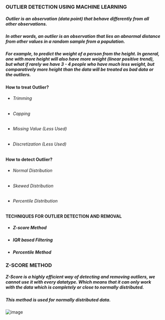 ### OUTLIER DETECTION USING MACHINE LEARNING
##### Outlier is an observation (data point) that behave differently from all other observations.
##### In other words, an outlier is an observation that lies an abnormal distance from other values in a random sample from a population.
##### For example, to predict the weight of a person from the height. In general, one with more height will also have more weight (linear positive trend), but what if rarely we have 3 - 4 people who have much less weight, but comparatively more height than the data will be treated as bad data or the outliers.

#### How to treat Outlier?
+ ###### Trimming
- ###### Capping
* ###### Missing Value (Less Used)
+ ###### Discretization (Less Used)

#### How to detect Outlier?
+ ###### Normal Distribution
- ###### Skewed Distribution
* ###### Percentile Distribution

#### TECHNIQUES FOR OUTLIER DETECTION AND REMOVAL
+ ##### Z-score Method
- ##### IQR based Filtering
* ##### Percentile Method

### Z-SCORE METHOD
##### Z-Score is a highly efficient way of detecting and removing outliers, we cannot use it with every datatype. Which means that it can only work with the data which is completely or close to normally distributed.
##### This method is used for normally distributed data.
![image](https://github.com/niha-sha0/Outlier-Detection-using-Machine-Learning/assets/87136913/a315453d-6ec6-4a22-a240-ebe9d7643da4)
